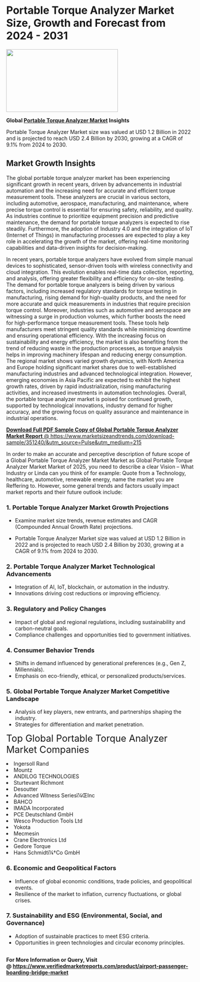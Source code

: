 <H1>Portable Torque Analyzer Market Size, Growth and Forecast from 2024 - 2031</H1><img class="aligncenter size-medium wp-image-584254" src="https://thirdeyenews.in/wp-content/uploads/2024/09/Global-Market-Research-300x168.jpeg" alt="" width="300" height="168" /><p><strong>Global&nbsp;<a href="https://www.marketsizeandtrends.com/download-sample/351240/&amp;utm_source=Pulse&amp;utm_medium=215">Portable Torque Analyzer Market</a> Insights</strong></p><p>Portable Torque Analyzer Market size was valued at USD 1.2 Billion in 2022 and is projected to reach USD 2.4 Billion by 2030, growing at a CAGR of 9.1% from 2024 to 2030.</p><p><h2>Market Growth Insights</h2> <p>The global portable torque analyzer market has been experiencing significant growth in recent years, driven by advancements in industrial automation and the increasing need for accurate and efficient torque measurement tools. These analyzers are crucial in various sectors, including automotive, aerospace, manufacturing, and maintenance, where precise torque control is essential for ensuring safety, reliability, and quality. As industries continue to prioritize equipment precision and predictive maintenance, the demand for portable torque analyzers is expected to rise steadily. Furthermore, the adoption of Industry 4.0 and the integration of IoT (Internet of Things) in manufacturing processes are expected to play a key role in accelerating the growth of the market, offering real-time monitoring capabilities and data-driven insights for decision-making.</p> <p><a href="#"></a></p> <p>In recent years, portable torque analyzers have evolved from simple manual devices to sophisticated, sensor-driven tools with wireless connectivity and cloud integration. This evolution enables real-time data collection, reporting, and analysis, offering greater flexibility and efficiency for on-site testing. The demand for portable torque analyzers is being driven by various factors, including increased regulatory standards for torque testing in manufacturing, rising demand for high-quality products, and the need for more accurate and quick measurements in industries that require precision torque control. Moreover, industries such as automotive and aerospace are witnessing a surge in production volumes, which further boosts the need for high-performance torque measurement tools. These tools help manufacturers meet stringent quality standards while minimizing downtime and ensuring operational efficiency. With the increasing focus on sustainability and energy efficiency, the market is also benefiting from the trend of reducing waste in the production processes, as torque analysis helps in improving machinery lifespan and reducing energy consumption. The regional market shows varied growth dynamics, with North America and Europe holding significant market shares due to well-established manufacturing industries and advanced technological integration. However, emerging economies in Asia Pacific are expected to exhibit the highest growth rates, driven by rapid industrialization, rising manufacturing activities, and increased investments in automation technologies. Overall, the portable torque analyzer market is poised for continued growth, supported by technological innovations, industry demand for higher accuracy, and the growing focus on quality assurance and maintenance in industrial operations.</p> <p><a href="#"></p><p><span class=""><strong>Download Full PDF Sample Copy of Global Portable Torque Analyzer Market Report</strong> @ <a href="https://www.marketsizeandtrends.com/download-sample/351240/&amp;utm_source=Pulse&amp;utm_medium=215" target="_blank">https://www.marketsizeandtrends.com/download-sample/351240/&amp;utm_source=Pulse&amp;utm_medium=215</a></span></p><p>In order to make an accurate and perceptive description of future scope of a Global&nbsp;Portable Torque Analyzer Market Market as Global&nbsp;Portable Torque Analyzer Market Market of 2025, you need to describe a clear Vision &ndash; What Industry or Linda can you think of for example: Quote from a Technology, healthcare, automotive, renewable energy, name the market you are Reffering to. However, some general trends and factors usually impact market reports and their future outlook include:</p><h3>1.&nbsp;<strong>Portable Torque Analyzer Market Growth Projections</strong></h3><ul><li>Examine market size trends, revenue estimates and CAGR (Compounded Annual Growth Rate) projections.</li><li><p>Portable Torque Analyzer Market size was valued at USD 1.2 Billion in 2022 and is projected to reach USD 2.4 Billion by 2030, growing at a CAGR of 9.1% from 2024 to 2030.</p></li></ul><h3>2.&nbsp;<strong>Portable Torque Analyzer Market Technological Advancements</strong></h3><ul><li>Integration of AI, IoT, blockchain, or automation in the industry.</li><li>Innovations driving cost reductions or improving efficiency.</li></ul><h3>3.&nbsp;<strong>Regulatory and Policy Changes</strong></h3><ul><li>Impact of global and regional regulations, including sustainability and carbon-neutral goals.</li><li>Compliance challenges and opportunities tied to government initiatives.</li></ul><h3>4.&nbsp;<strong>Consumer Behavior Trends</strong></h3><ul><li>Shifts in demand influenced by generational preferences (e.g., Gen Z, Millennials).</li><li>Emphasis on eco-friendly, ethical, or personalized products/services.</li></ul><h3>5.&nbsp;<strong>Global Portable Torque Analyzer Market Competitive Landscape</strong></h3><ul><li>Analysis of key players, new entrants, and partnerships shaping the industry.</li><li>Strategies for differentiation and market penetration.</li></ul><p data-pm-slice="1 1 []"><span style="color: inherit; font-family: inherit; font-size: 25px;">Top Global Portable Torque Analyzer Market Companies</span></p><div class="" data-test-id=""><p><li>Ingersoll Rand</li><li> Mountz</li><li> ANDILOG TECHNOLOGIES</li><li> Sturtevant Richmont</li><li> Desoutter</li><li> Advanced Witness Seriesï¼ŒInc</li><li> BAHCO</li><li> IMADA Incorporated</li><li> PCE Deutschland GmbH</li><li> Wesco Production Tools Ltd</li><li> Yokota</li><li> Mecmesin</li><li> Crane Electronics Ltd</li><li> Gedore Torque</li><li> Hans Schmidtï¼†Co GmbH</li></p></div><h3>6.&nbsp;<strong>Economic and Geopolitical Factors</strong></h3><ul><li>Influence of global economic conditions, trade policies, and geopolitical events.</li><li>Resilience of the market to inflation, currency fluctuations, or global crises.</li></ul><h3>7.&nbsp;<strong>Sustainability and ESG (Environmental, Social, and Governance)</strong></h3><ul><li>Adoption of sustainable practices to meet ESG criteria.</li><li>Opportunities in green technologies and circular economy principles.</li></ul><h2><strong style="font-size: 14px;">For More Information or Query, Visit @&nbsp;</strong><a style="background-color: #ffffff; font-size: 14px;" href="https://www.marketsizeandtrends.com/report/portable-torque-analyzer-market/" target="_blank">https://www.verifiedmarketreports.com/product/airport-passenger-boarding-bridge-market</a></h2>
